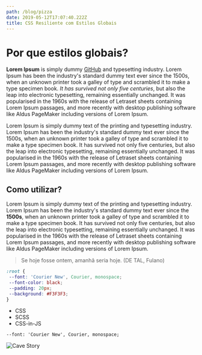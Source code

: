```yaml
---
path: /blog/pizza
date: 2019-05-12T17:07:40.222Z
title: CSS Resiliente com Estilos Globais
---
```

# Por que estilos globais?

**Lorem Ipsum** is simply dummy [GitHub](https://github.com/bolognini/) and typesetting industry. Lorem Ipsum has been the industry's standard dummy text ever since the 1500s, when an unknown printer took a galley of type and scrambled it to make a type specimen book. _It has survived not only five centuries_, but also the leap into electronic typesetting, remaining essentially unchanged. It was popularised in the 1960s with the release of Letraset sheets containing Lorem Ipsum passages, and more recently with desktop publishing software like Aldus PageMaker including versions of Lorem Ipsum.

Lorem Ipsum is simply dummy text of the printing and typesetting industry. Lorem Ipsum has been the industry's standard dummy text ever since the 1500s, when an unknown printer took a galley of type and scrambled it to make a type specimen book. It has survived not only five centuries, but also the leap into electronic typesetting, remaining essentially unchanged. It was popularised in the 1960s with the release of Letraset sheets containing Lorem Ipsum passages, and more recently with desktop publishing software like Aldus PageMaker including versions of Lorem Ipsum.

## Como utilizar?

Lorem Ipsum is simply dummy text of the printing and typesetting industry. Lorem Ipsum has been the industry's standard dummy text ever since the **1500s**, when an unknown printer took a galley of type and scrambled it to make a type specimen book. It has survived not only five centuries, but also the leap into electronic typesetting, remaining essentially unchanged. It was popularised in the 1960s with the release of Letraset sheets containing Lorem Ipsum passages, and more recently with desktop publishing software like Aldus PageMaker including versions of Lorem Ipsum.


> Se hoje fosse ontem, amanhã seria hoje. (DE TAL, Fulano)

```css
:root {
 --font: 'Courier New', Courier, monospace;
 --font-color: black;
 --padding: 20px;
 --background: #F3F3F3;
}

```

* CSS
* SCSS
* CSS-in-JS

`--font: 'Courier New', Courier, monospace;`

![Cave Story](/assets/cavestory.jpg "Indie game - Cave Story")
